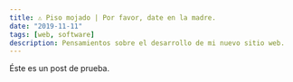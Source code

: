 ```yaml
---
title: ⚠️ Piso mojado | Por favor, date en la madre.
date: "2019-11-11"
tags: [web, software]
description: Pensamientos sobre el desarrollo de mi nuevo sitio web.
---
```


Éste es un post de prueba.
